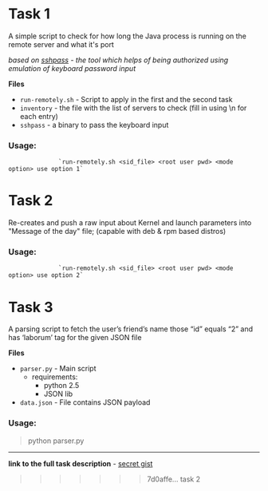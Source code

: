 # Task 1

A simple script to check for how long the Java process is running on the remote server and what it's port

_based on [sshpass](https://sourceforge.net/projects/sshpass/) - the tool which helps of being authorized using emulation of keyboard password input_

**Files**

- `run-remotely.sh` - Script to apply in the first and the second task
- `inventory` - the file with the list of servers to check (fill in using \n for each entry)
- `sshpass` - a binary to pass the keyboard input

### Usage:
                  `run-remotely.sh <sid_file> <root user pwd> <mode option> use option 1`

# Task 2

Re-creates and push a raw input about Kernel and launch parameters into "Message of the day" file;  (capable with deb & rpm based distros)

### Usage:
                  `run-remotely.sh <sid_file> <root user pwd> <mode option> use option 2`

# Task 3

A parsing script to fetch the user’s friend’s name those “id” equals “2” and has ‘laborum’ tag for the given JSON file

**Files**

- `parser.py` - Main script 
  - requirements:
    - python 2.5
    - JSON lib
- `data.json` - File contains JSON payload

### Usage:

> python parser.py

***
**link to the full task description** - [secret gist](https://gist.github.com/KlimDos/348fd5d2e7d05f7cd0cc287ef42616e1)
>>>>>>> 7d0affe... task 2
